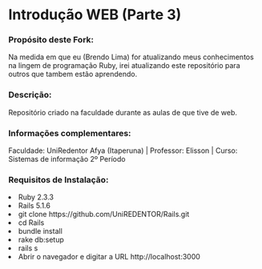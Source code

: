 # Introdução WEB (Parte 3)

### Propósito deste Fork:
Na medida em que eu (Brendo Lima) for atualizando meus conhecimentos na lingem de programação Ruby, irei atualizando este repositório  para outros que  tambem estão aprendendo.

### Descrição:
Repositório  criado na faculdade durante as aulas de que tive de web.

### Informações complementares:
Faculdade: UniRedentor Afya (Itaperuna) | Professor: Elisson  | Curso: Sistemas de informação  2º Período

<lu>
  <h3>Requisitos de Instalação:</h3>
  <li>Ruby 2.3.3</li> 
  <li>Rails 5.1.6</li>
  <li>git clone https://github.com/UniREDENTOR/Rails.git</li> 
  <li>cd Rails</li> 
  <li>bundle install</li> 
  <li>rake db:setup</li> 
  <li>rails s</li> 
  <li>Abrir o navegador e digitar a URL http://localhost:3000</li> 
</lu>
